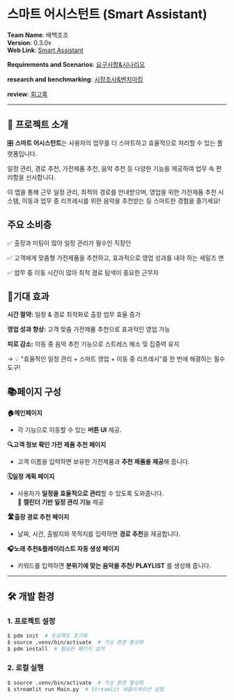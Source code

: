 # 스마트 어시스턴트 (Smart Assistant)

**Team Name**: 배백조조  
**Version**: 0.3.0v  
**Web Link**:  [Smart Assistant](https://bae-baekjojo.streamlit.app/)
 
**Requirements and Scenarios**: [요구사항&시나리오](https://github.com/sunsin-shop/wh04-1st-2team-Bae-BaekJoJo/wiki/%EA%B3%A0%EA%B0%9D-%EC%A0%95%EC%9D%98---%EC%9A%94%EA%B5%AC%EC%82%AC%ED%95%AD-%EB%B6%84%EC%84%9D-&-%EC%8B%9C%EB%82%98%EB%A6%AC%EC%98%A4)

**research and benchmarking**: [시장조사&벤치마킹](https://github.com/sunsin-shop/wh04-1st-2team-Bae-BaekJoJo/wiki/%EC%8B%9C%EC%9E%A5-%EC%A1%B0%EC%82%AC-%EB%B0%8F-%EB%B2%A4%EC%B9%98%EB%A7%88%ED%82%B9)

**review**: [회고록](https://github.com/sunsin-shop/wh04-1st-2team-Bae-BaekJoJo/wiki/%ED%9A%8C%EA%B3%A0%EB%A1%9D)

---

## 📜 프로젝트 소개

🎛️ **스마트 어시스턴트**는 사용자의 업무를 더 스마트하고 효율적으로 처리할 수 있는 플랫폼입니다.  

일정 관리, 경로 추천, 가전제품 추천, 음악 추천 등 다양한 기능을 제공하여 업무 속 편리함을 선사합니다.  

이 앱을 통해 근무 일정 관리, 최적의 경로를 안내받으며, 영업을 위한 가전제품 추천 시스템, 이동과 업무 중 리프레시를 위한 음악을 추천받는 등 스마트한 경험을 즐기세요!

## 주요 소비층
✅ 출장과 미팅이 많아 일정 관리가 필수인 직장인

✅ 고객에게 맞춤형 가전제품을 추천하고, 효과적으로 영업 성과를 내야 하는 세일즈 맨

✅ 업무 중 이동 시간이 많아 최적 경로 탐색이 중요한 근무자

## 🎯기대 효과

**시간 절약:** 일정 & 경로 최적화로 출장 업무 효율 증가

**영업 성과 향상:** 고객 맞춤 가전제품 추천으로 효과적인 영업 가능

**피로 감소:** 이동 중 음악 추천 기능으로 스트레스 해소 및 집중력 유지

→ 💡 "효율적인 일정 관리 + 스마트 영업 + 이동 중 리프레시"를 한 번에 해결하는 필수 도구!


## 📚페이지 구성

**🏠메인페이지**
- 각 기능으로 이동할 수 있는 **버튼 UI** 제공.
  
**🔍고객 정보 확인 가전 제품 추천 페이지**
- 고객 이름을 입력하면 보유한 가전제품과 **추천 제품을 제공**해 줍니다.
  
**🗓️일정 계획 페이지** 
- 사용자가 **일정을 효율적으로 관리**할 수 있도록 도와줍니다.  
📆 **캘린더 기반 일정 관리 기능** 제공

**🛣️출장 경로 추천 페이지**
- 날짜, 시간, 출발지와 목적지를 입력하면 **경로 추천**을 제공합니다.  

**🎧노래 추천&플레이리스트 자동 생성 페이지**
- 키워드를 입력하면 **분위기에 맞는 음악을 추천/ PLAYLIST** 를 생성해 줍니다. 

---

## 🛠️ 개발 환경

### 1. 프로젝트 설정
```bash
$ pdm init  # 프로젝트 초기화
$ source .venv/bin/activate  # 가상 환경 활성화
$ pdm install  # 필요한 패키지 설치
```
### 2. 로컬 실행
```bash
$ source .venv/bin/activate  # 가상 환경 활성화
$ streamlit run Main.py  # Streamlit 애플리케이션 실행
```
